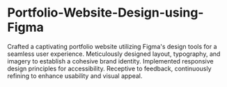 # Portfolio-Website-Design-using-Figma
Crafted a captivating portfolio website utilizing Figma's design tools for a seamless user experience. Meticulously designed layout, typography, and imagery to establish a cohesive brand identity. Implemented responsive design principles for accessibility. Receptive to feedback, continuously refining to enhance usability and visual appeal.
